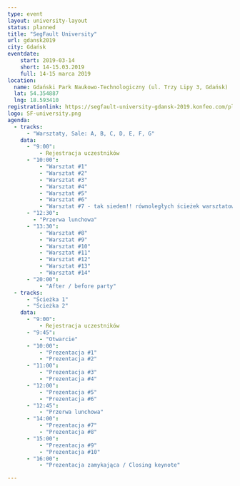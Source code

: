 ```yaml
---
type: event
layout: university-layout
status: planned
title: "SegFault University"
url: gdansk2019
city: Gdańsk
eventdate: 
    start: 2019-03-14
    short: 14-15.03.2019
    full: 14-15 marca 2019
location:
  name: Gdański Park Naukowo-Technologiczny (ul. Trzy Lipy 3, Gdańsk)
  lat: 54.354887
  lng: 18.593410
registrationlink: https://segfault-university-gdansk-2019.konfeo.com/pl/groups
logo: SF-university.png
agenda:
  - tracks:
      - "Warsztaty, Sale: A, B, C, D, E, F, G"
    data: 
      - "9:00":
          - Rejestracja uczestników
      - "10:00":
          - "Warsztat #1"
          - "Warsztat #2"
          - "Warsztat #3"
          - "Warsztat #4"
          - "Warsztat #5"
          - "Warsztat #6"
          - "Warsztat #7 - tak siedem!! równoległych ścieżek warsztatowych"                                                
      - "12:30":
        - "Przerwa lunchowa"
      - "13:30":
          - "Warsztat #8"
          - "Warsztat #9"
          - "Warsztat #10"
          - "Warsztat #11"
          - "Warsztat #12"
          - "Warsztat #13"
          - "Warsztat #14"                                                
      - "20:00":
          - "After / before party"
  - tracks:
      - "Ścieżka 1"
      - "Ścieżka 2"
    data: 
      - "9:00":
          - Rejestracja uczestników
      - "9:45":
          - "Otwarcie"
      - "10:00":
          - "Prezentacja #1"
          - "Prezentacja #2"
      - "11:00":
          - "Prezentacja #3"
          - "Prezentacja #4"
      - "12:00":
          - "Prezentacja #5"
          - "Prezentacja #6"
      - "12:45":
          - "Przerwa lunchowa"
      - "14:00":
          - "Prezentacja #7"
          - "Prezentacja #8"
      - "15:00":
          - "Prezentacja #9"
          - "Prezentacja #10"
      - "16:00":
          - "Prezentacja zamykająca / Closing keynote"

---
```

